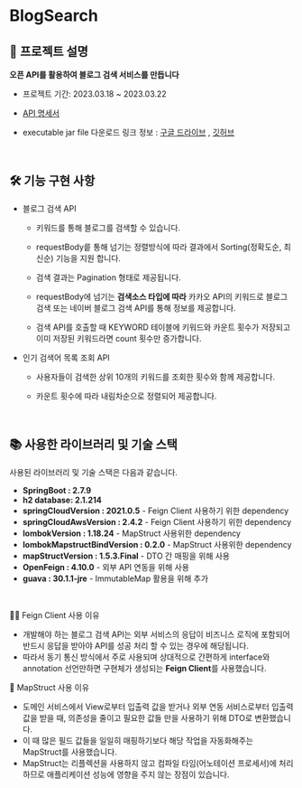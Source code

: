 # BlogSearch


## :information_desk_person: 프로젝트 설명

<b> 오픈 API를 활용하여 블로그 검색 서비스를 만듭니다 </b> 

* 프로젝트 기간: 2023.03.18 ~ 2023.03.22

* [API 명세서](https://pacific-pin-cab.notion.site/API-8fccd4c5a5864c05b7e38c73dfdb1065)</b>

* executable jar file 다운로드 링크 정보 : [구글 드라이브](https://drive.google.com/file/d/1Ko3V22iBE_sHty-_wg84LH0S5tN5Db6N/view?usp=share_link) ,  [깃허브](https://github.com/MyunDev/BlogSearch/raw/main/search-0.0.1-SNAPSHOT.jar)

<br>

## 🛠 기능 구현 사항

  - 블로그 검색 API 
    - 키워드를 통해 블로그를 검색할 수 있습니다.
  
    - requestBody릍 통해 넘기는 정렬방식에 따라 결과에서 Sorting(정확도순, 최신순) 기능을 지원 합니다.
  
    - 검색 결과는 Pagination 형태로 제공됩니다.
  
    - requestBody에 넘기는 **검색소스 타입에 따라** 카카오 API의 키워드로 블로그 검색 또는 네이버 블로그 검색 API를 통해 정보를 제공합니다.
    
    - 검색 API를 호출할 때 KEYWORD 테이블에 키워드와 카운트 횟수가 저장되고 이미 저장된 키워드라면 count 횟수만 증가합니다.
  
 - 인기 검색어 목록 조회 API
    - 사용자들이 검색한 상위 10개의 키워드를 조회한 횟수와 함께 제공합니다. 
    
    - 카운트 횟수에 따라 내림차순으로 정렬되어 제공합니다.



<br>

## 📚 사용한 라이브러리 및 기술 스택

사용된 라이브러리 및 기술 스택은 다음과 같습니다.

- **SpringBoot : 2.7.9**
- **h2 database: 2.1.214**
- **springCloudVersion : 2021.0.5** - Feign Client 사용하기 위한 dependency
- **springCloudAwsVersion : 2.4.2** - Feign Client 사용하기 위한 dependency
- **lombokVersion : 1.18.24** - MapStruct 사용위한 dependency
- **lombokMapstructBindVersion : 0.2.0** - MapStruct 사용위한 dependency
- **mapStructVersion : 1.5.3.Final** - DTO 간 매핑을 위해 사용
- **OpenFeign : 4.10.0** - 외부 API 연동을 위해 사용
- **guava : 30.1.1-jre** - ImmutableMap 활용을 위해 추가

<br>

🙋‍♂️ Feign Client  사용 이유

- 개발해야 하는 블로그 검색 API는 외부 서비스의 응답이 비즈니스 로직에 포함되어 반드시 응답을 받아야 API를 성공 처리 할 수 있는 경우에 해당됩니다.
- 따라서 동기 통신 방식에서 주로 사용되며 상대적으로 간편하게 interface와 annotation 선언만하면 구현체가 생성되는 **Feign Client**를 사용했습니다.

🙋‍ MapStruct 사용 이유 

- 도메인 서비스에서 View로부터 입출력 값을 받거나 외부 연동 서비스로부터 입출력 값을 받을 때, 의존성을 줄이고 필요한 값들 만을 사용하기 위해 DTO로 변환했습니다.
- 이 때 많은 필드 값들을 일일히 매핑하기보다 해당 작업을 자동화해주는 MapStruct를 사용했습니다.
- MapStruct는 리플렉션을 사용하지 않고 컴파일 타임(어노테이션 프로세서)에 처리하므로 애플리케이션 성능에 영향을 주지 않는 장점이 있습니다.
